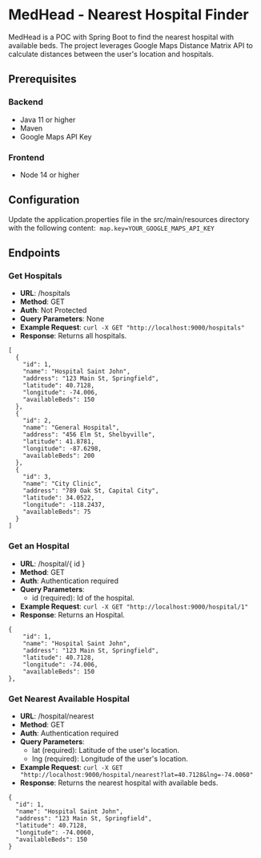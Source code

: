 # MedHead - Nearest Hospital Finder

MedHead is a POC with Spring Boot to find the nearest hospital with available beds. The project leverages Google Maps Distance Matrix API to calculate distances between the user's location and hospitals.

## Prerequisites

### Backend
- Java 11 or higher
- Maven
- Google Maps API Key

### Frontend
- Node 14 or higher 

## Configuration

Update the application.properties file in the src/main/resources directory with the following content:
 ```map.key=YOUR_GOOGLE_MAPS_API_KEY```


## Endpoints

### Get Hospitals
- **URL**: /hospitals
- **Method**: GET
- **Auth**: Not Protected
- **Query Parameters**: None
- **Example Request**: ```curl -X GET "http://localhost:9000/hospitals"```
- **Response**: Returns all hospitals.
```
[
  {
    "id": 1,
    "name": "Hospital Saint John",
    "address": "123 Main St, Springfield",
    "latitude": 40.7128,
    "longitude": -74.006,
    "availableBeds": 150
  },
  {
    "id": 2,
    "name": "General Hospital",
    "address": "456 Elm St, Shelbyville",
    "latitude": 41.8781,
    "longitude": -87.6298,
    "availableBeds": 200
  },
  {
    "id": 3,
    "name": "City Clinic",
    "address": "789 Oak St, Capital City",
    "latitude": 34.0522,
    "longitude": -118.2437,
    "availableBeds": 75
  }
]
```

### Get an Hospital
- **URL**: /hospital/{ id }
- **Method**: GET
- **Auth**: Authentication required
- **Query Parameters**:
    - id (required): Id of the hospital.
- **Example Request**: ```curl -X GET "http://localhost:9000/hospital/1"```
- **Response**: Returns an Hospital.
```
{
    "id": 1,
    "name": "Hospital Saint John",
    "address": "123 Main St, Springfield",
    "latitude": 40.7128,
    "longitude": -74.006,
    "availableBeds": 150
},
```

### Get Nearest Available Hospital
- **URL**: /hospital/nearest
- **Method**: GET
- **Auth**: Authentication required
- **Query Parameters**:
    - lat (required): Latitude of the user's location.
    - lng (required): Longitude of the user's location.
- **Example Request**: ```curl -X GET "http://localhost:9000/hospital/nearest?lat=40.7128&lng=-74.0060"```
- **Response**: Returns the nearest hospital with available beds.
```
{
  "id": 1,
  "name": "Hospital Saint John",
  "address": "123 Main St, Springfield",
  "latitude": 40.7128,
  "longitude": -74.0060,
  "availableBeds": 150
}
```